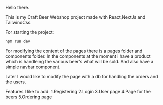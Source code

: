 Hello there.

This is my Craft Beer Webshop project made with React,NextJs and TailwindCss.

For starting the project:
```bash
npm run dev
```

For modifying the content of the pages there is a pages folder and components folder.
In the components at the moment i have a product which is handleing the various beer's what will be sold.
And also have a simple navbar component.

Later I would like to modify the page with a db for handling the orders and the users.


Features I like to add:
 1.Registering
 2.Login
 3.User page
 4.Page for the beers
 5.Ordering page